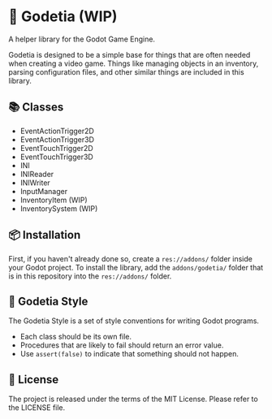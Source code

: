 # 🐐 Godetia (WIP)

A helper library for the Godot Game Engine.

Godetia is designed to be a simple base for things that are often needed when creating a video game.
Things like managing objects in an inventory,
parsing configuration files,
and other similar things are included in this library.

## 📚 Classes

* EventActionTrigger2D
* EventActionTrigger3D
* EventTouchTrigger2D
* EventTouchTrigger3D
* INI
* INIReader
* INIWriter
* InputManager
* InventoryItem (WIP)
* InventorySystem (WIP)

## 📦 Installation

First, if you haven't already done so, create a `res://addons/` folder inside your Godot project.
To install the library, add the `addons/godetia/` folder that is in this repository into the `res://addons/` folder.

## 🎨 Godetia Style

The Godetia Style is a set of style conventions for writing Godot programs.

* Each class should be its own file.
* Procedures that are likely to fail should return an error value.
* Use `assert(false)` to indicate that something should not happen.

## 📌 License

The project is released under the terms of the MIT License.
Please refer to the LICENSE file.
